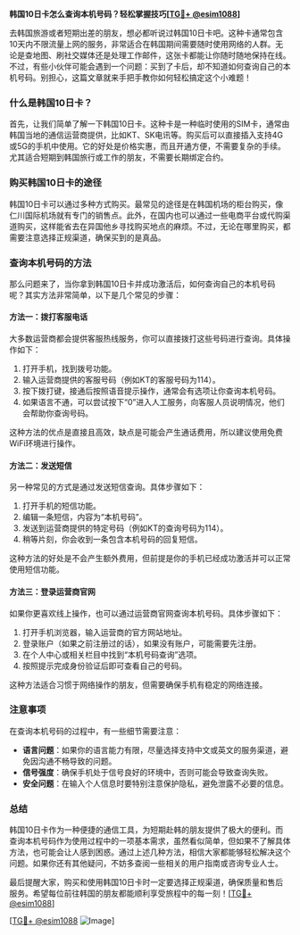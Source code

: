 **韩国10日卡怎么查询本机号码？轻松掌握技巧[[TG💪+ @esim1088](https://t.me/s/esim1088)]**

去韩国旅游或者短期出差的朋友，想必都听说过韩国10日卡吧。这种卡通常包含10天内不限流量上网的服务，非常适合在韩国期间需要随时使用网络的人群。无论是查地图、刷社交媒体还是处理工作邮件，这张卡都能让你随时随地保持在线。不过，有些小伙伴可能会遇到一个问题：买到了卡后，却不知道如何查询自己的本机号码。别担心，这篇文章就来手把手教你如何轻松搞定这个小难题！

### 什么是韩国10日卡？

首先，让我们简单了解一下韩国10日卡。这种卡是一种临时使用的SIM卡，通常由韩国当地的通信运营商提供，比如KT、SK电讯等。购买后可以直接插入支持4G或5G的手机中使用。它的好处是价格实惠，而且开通方便，不需要复杂的手续。尤其适合短期到韩国旅行或工作的朋友，不需要长期绑定合约。

### 购买韩国10日卡的途径

韩国10日卡可以通过多种方式购买。最常见的途径是在韩国机场的柜台购买，像仁川国际机场就有专门的销售点。此外，在国内也可以通过一些电商平台或代购渠道购买，这样能省去在异国他乡寻找购买地点的麻烦。不过，无论在哪里购买，都需要注意选择正规渠道，确保买到的是真品。

### 查询本机号码的方法

那么问题来了，当你拿到韩国10日卡并成功激活后，如何查询自己的本机号码呢？其实方法非常简单，以下是几个常见的步骤：

#### 方法一：拨打客服电话

大多数运营商都会提供客服热线服务，你可以直接拨打这些号码进行查询。具体操作如下：
1. 打开手机，找到拨号功能。
2. 输入运营商提供的客服号码（例如KT的客服号码为114）。
3. 按下拨打键，接通后按照语音提示操作，通常会有选项让你查询本机号码。
4. 如果语言不通，可以尝试按下“0”进入人工服务，向客服人员说明情况，他们会帮助你查询号码。

这种方法的优点是直接且高效，缺点是可能会产生通话费用，所以建议使用免费WiFi环境进行操作。

#### 方法二：发送短信

另一种常见的方式是通过发送短信查询。具体步骤如下：
1. 打开手机的短信功能。
2. 编辑一条短信，内容为“本机号码”。
3. 发送到运营商提供的特定号码（例如KT的查询号码为114）。
4. 稍等片刻，你会收到一条包含本机号码的回复短信。

这种方法的好处是不会产生额外费用，但前提是你的手机已经成功激活并可以正常使用短信功能。

#### 方法三：登录运营商官网

如果你更喜欢线上操作，也可以通过运营商官网查询本机号码。具体步骤如下：
1. 打开手机浏览器，输入运营商的官方网站地址。
2. 登录账户（如果之前注册过的话），如果没有账户，可能需要先注册。
3. 在个人中心或相关栏目中找到“本机号码查询”选项。
4. 按照提示完成身份验证后即可查看自己的号码。

这种方法适合习惯于网络操作的朋友，但需要确保手机有稳定的网络连接。

### 注意事项

在查询本机号码的过程中，有一些细节需要注意：
- **语言问题**：如果你的语言能力有限，尽量选择支持中文或英文的服务渠道，避免因沟通不畅导致的问题。
- **信号强度**：确保手机处于信号良好的环境中，否则可能会导致查询失败。
- **安全问题**：在输入个人信息时要特别注意保护隐私，避免泄露不必要的信息。

### 总结

韩国10日卡作为一种便捷的通信工具，为短期赴韩的朋友提供了极大的便利。而查询本机号码作为使用过程中的一项基本需求，虽然看似简单，但如果不了解具体方法，也可能会让人感到困惑。通过上述几种方法，相信大家都能够轻松解决这个问题。如果你还有其他疑问，不妨多查阅一些相关的用户指南或咨询专业人士。

最后提醒大家，购买和使用韩国10日卡时一定要选择正规渠道，确保质量和售后服务。希望每位前往韩国的朋友都能顺利享受旅程中的每一刻！[[TG💪+ @esim1088](https://t.me/s/esim1088)]

[[TG💪+ @esim1088](https://t.me/s/esim1088) ![Image](https://i.postimg.cc/4NQfJmqS/Snipaste-2025-05-13-00-14-12.png)]